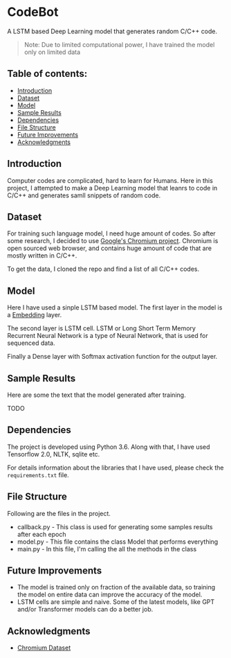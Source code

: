 # CodeBot

A LSTM based Deep Learning model that generates random C/C++ code.

> Note: Due to limited computational power, I have trained the model only on limited data

## Table of contents:
- [Introduction](#introduction)
- [Dataset](#dataset)
- [Model](#model)
- [Sample Results](#sample-results)
- [Dependencies](#dependencies)
- [File Structure](#file-structure)
- [Future Improvements](#future-improvements)
- [Acknowledgments](#acknowledgments)

## Introduction

Computer codes are complicated, hard to learn for Humans. Here in this project, I attempted to make a Deep Learning model that leanrs to code in C/C++ and generates samll snippets of random code.

## Dataset

For training such language model, I need huge amount of codes. So after some research, I decided to use [Google's Chromium project](https://github.com/chromium/chromium). Chromium is open sourced web browser, and contains huge amount of code that are mostly written in C/C++.

To get the data, I cloned the repo and find a list of all C/C++ codes.

## Model

Here I have used a sinple LSTM based model. The first layer in the model is a [Embedding](https://www.tensorflow.org/api_docs/python/tf/keras/layers/Embedding) layer. 

The second layer is LSTM cell. LSTM or Long Short Term Memory Recurrent Neural Network is a type of Neural Network, that is used for sequenced data. 

Finally a Dense layer with Softmax activation function for the output layer.

## Sample Results

Here are some the text that the model generated after training.

 TODO

## Dependencies

The project is developed using Python 3.6. Along with that, I have used Tensorflow 2.0, NLTK, sqlite etc.

For details information about the libraries that I have used, please check the `requirements.txt` file.

## File Structure

Following are the files in the project.
- callback.py - This class is used for generating some samples results after each epoch
- model.py - This file contains the class Model that performs everything
- main.py - In this file, I'm calling the all the methods in the class

## Future Improvements

  - The model is trained only on fraction of the available data, so training the model on entire data can improve the accuracy of the model.
  - LSTM cells are simple and naive. Some of the latest models, like GPT and/or Transformer models can do a better job.

## Acknowledgments
- [Chromium Dataset](https://github.com/chromium/chromium)
